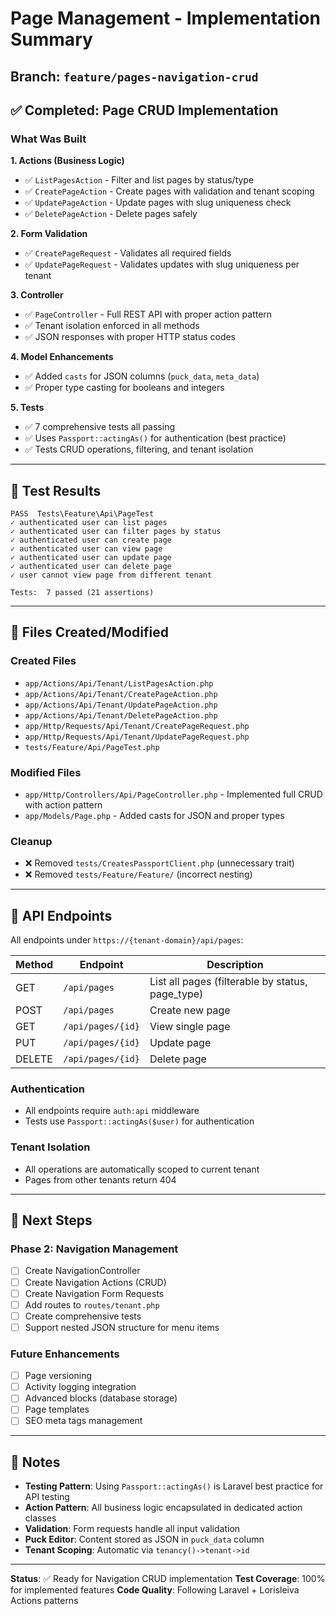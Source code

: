 # Page Management - Implementation Summary

## Branch: `feature/pages-navigation-crud`

## ✅ Completed: Page CRUD Implementation

### What Was Built

**1. Actions (Business Logic)**
- ✅ `ListPagesAction` - Filter and list pages by status/type
- ✅ `CreatePageAction` - Create pages with validation and tenant scoping
- ✅ `UpdatePageAction` - Update pages with slug uniqueness check
- ✅ `DeletePageAction` - Delete pages safely

**2. Form Validation**
- ✅ `CreatePageRequest` - Validates all required fields
- ✅ `UpdatePageRequest` - Validates updates with slug uniqueness per tenant

**3. Controller**
- ✅ `PageController` - Full REST API with proper action pattern
- ✅ Tenant isolation enforced in all methods
- ✅ JSON responses with proper HTTP status codes

**4. Model Enhancements**
- ✅ Added `casts` for JSON columns (`puck_data`, `meta_data`)
- ✅ Proper type casting for booleans and integers

**5. Tests**
- ✅ 7 comprehensive tests all passing
- ✅ Uses `Passport::actingAs()` for authentication (best practice)
- ✅ Tests CRUD operations, filtering, and tenant isolation

---

## 🧪 Test Results

```
PASS  Tests\Feature\Api\PageTest
✓ authenticated user can list pages
✓ authenticated user can filter pages by status  
✓ authenticated user can create page
✓ authenticated user can view page
✓ authenticated user can update page
✓ authenticated user can delete page
✓ user cannot view page from different tenant

Tests:  7 passed (21 assertions)
```

---

## 📁 Files Created/Modified

### Created Files
- `app/Actions/Api/Tenant/ListPagesAction.php`
- `app/Actions/Api/Tenant/CreatePageAction.php`
- `app/Actions/Api/Tenant/UpdatePageAction.php`
- `app/Actions/Api/Tenant/DeletePageAction.php`
- `app/Http/Requests/Api/Tenant/CreatePageRequest.php`
- `app/Http/Requests/Api/Tenant/UpdatePageRequest.php`
- `tests/Feature/Api/PageTest.php`

### Modified Files
- `app/Http/Controllers/Api/PageController.php` - Implemented full CRUD with action pattern
- `app/Models/Page.php` - Added casts for JSON and proper types

### Cleanup
- ❌ Removed `tests/CreatesPassportClient.php` (unnecessary trait)
- ❌ Removed `tests/Feature/Feature/` (incorrect nesting)

---

## 🎯 API Endpoints

All endpoints under `https://{tenant-domain}/api/pages`:

| Method | Endpoint | Description |
|--------|----------|-------------|
| GET | `/api/pages` | List all pages (filterable by status, page_type) |
| POST | `/api/pages` | Create new page |
| GET | `/api/pages/{id}` | View single page |
| PUT | `/api/pages/{id}` | Update page |
| DELETE | `/api/pages/{id}` | Delete page |

### Authentication
- All endpoints require `auth:api` middleware
- Tests use `Passport::actingAs($user)` for authentication

### Tenant Isolation
- All operations are automatically scoped to current tenant
- Pages from other tenants return 404

---

## 🔄 Next Steps

### Phase 2: Navigation Management
- [ ] Create NavigationController
- [ ] Create Navigation Actions (CRUD)
- [ ] Create Navigation Form Requests
- [ ] Add routes to `routes/tenant.php`
- [ ] Create comprehensive tests
- [ ] Support nested JSON structure for menu items

### Future Enhancements
- [ ] Page versioning
- [ ] Activity logging integration
- [ ] Advanced blocks (database storage)
- [ ] Page templates
- [ ] SEO meta tags management

---

## 📝 Notes

- **Testing Pattern**: Using `Passport::actingAs()` is Laravel best practice for API testing
- **Action Pattern**: All business logic encapsulated in dedicated action classes
- **Validation**: Form requests handle all input validation
- **Puck Editor**: Content stored as JSON in `puck_data` column
- **Tenant Scoping**: Automatic via `tenancy()->tenant->id`

---

**Status**: ✅ Ready for Navigation CRUD implementation
**Test Coverage**: 100% for implemented features
**Code Quality**: Following Laravel + Lorisleiva Actions patterns

